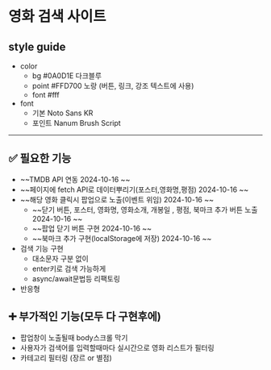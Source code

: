 # 영화 검색 사이트
## style guide
- color
  - bg #0A0D1E 다크블루
  - point #FFD700 노랑 (버튼, 링크, 강조 텍스트에 사용)
  - font #fff
- font
  - 기본 Noto Sans KR
  - 포인트 Nanum Brush Script

<hr>

## ✅ 필요한 기능
- ~~TMDB API 연동 2024-10-16 ~~
- ~~페이지에 fetch API로 데이터뿌리기(포스터,영화명,평점) 2024-10-16 ~~
- ~~해당 영화 클릭시 팝업으로 노출(이벤트 위임) 2024-10-16 ~~
  - ~~닫기 버튼, 포스터, 영화명, 영화소개, 개봉일 , 평점, 북마크 추가 버튼 노출 2024-10-16 ~~
  - ~~팝업 닫기 버튼 구현 2024-10-16 ~~
  - ~~북마크 추가 구현(localStorage에 저장) 2024-10-16 ~~
- 검색 기능 구현
  - 대소문자 구분 없이
  - enter키로 검색 가능하게
  - async/await문법등 리팩토링
- 반응형


## ➕ 부가적인 기능(모두 다 구현후에)
- 팝업창이 노출될때 body스크롤 막기
- 사용자가 검색어를 입력할때마다 실시간으로 영화 리스트가 필터링
- 카테고리 필터링 (장르 or 별점)